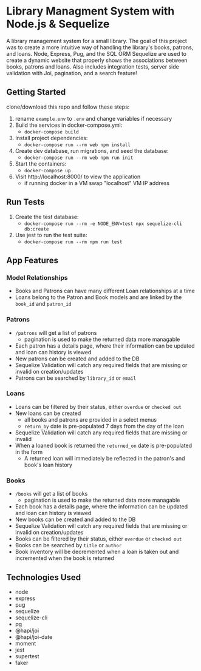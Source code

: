 # Library Managment System with Node.js & Sequelize
A library management system for a small library. The goal of this project was to create a more intuitive way of handling the library's books, patrons, and loans. Node, Express, Pug, and the SQL ORM Sequelize are used to create a dynamic website that properly shows the associations between books, patrons and loans. Also includes integration tests, server side validation with Joi, pagination, and a search feature!

## Getting Started
clone/download this repo and follow these steps:
1) rename ```example.env``` to ```.env``` and change variables if necessary
2) Build the services in docker-compose.yml:
    * ```docker-compose build```
3) Install project dependencies:
    * ```docker-compose run --rm web npm install```
4) Create dev database, run migrations, and seed the database:
    * ```docker-compose run --rm web npm run init```
5) Start the containers:
    * ```docker-compose up```
6) Visit http://localhost:8000/ to view the application
    * if running docker in a VM swap "localhost" VM IP address

## Run Tests
1) Create the test database:
    * ```docker-compose run --rm -e NODE_ENV=test npx sequelize-cli db:create```
2) Use jest to run the test suite:
    * ```docker-compose run --rm npm run test```

## App Features

### Model Relationships
* Books and Patrons can have many different Loan relationships at a time
* Loans belong to the Patron and Book models and are linked by the ```book_id``` and ```patron_id```

### Patrons
* ```/patrons``` will get a list of patrons
  * pagination is used to make the returned data more managable
* Each patron has a details page, where their information can be updated and loan can history is viewed
* New patrons can be created and added to the DB
* Sequelize Validation will catch any required fields that are missing or invalid on creation/updates
* Patrons can be searched by ```library_id``` or ```email```

### Loans
* Loans can be filtered by their status, either ```overdue``` or ```checked out```
* New loans can be created
  * all books and patrons are provided in a select menus
  * ```return_by``` date is pre-populated 7 days from the day of the loan
* Sequelize Validation will catch any required fields that are missing or invalid
* When a loaned book is returned the ```returned_on``` date is pre-populated in the form
  * A returned loan will immediately be reflected in the patron's and book's loan history

### Books
* ```/books``` will get a list of books
  * pagination is used to make the returned data more managable
* Each book has a details page, where the information can be updated and loan can history is viewed
* New books can be created and added to the DB
* Sequelize Validation will catch any required fields that are missing or invalid on creation/updates
* Books can be filtered by their status, either ```overdue``` or ```checked out```
* Books can be searched by ```title``` or ```author```
* Book inventory will be decremented when a loan is taken out and incremented when the book is returned

## Technologies Used
* node
* express
* pug
* sequelize
* sequelize-cli
* pg
* @hapi/joi
* @hapi/joi-date
* moment
* jest
* supertest
* faker